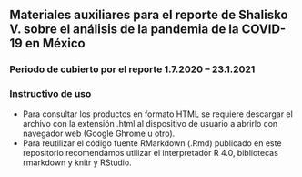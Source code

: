 ## Materiales auxiliares para el reporte de Shalisko V. sobre el análisis de la pandemia de la COVID-19 en México
### Periodo de cubierto por el reporte 1.7.2020 – 23.1.2021
### Instructivo de uso
* Para consultar los productos en formato HTML se requiere descargar el archivo con la extensión .html al dispositivo de usuario a abrirlo con navegador web (Google Ghrome u otro).
* Para reutilizar el código fuente RMarkdown (.Rmd) publicado en este repositorio recomendamos utilizar el interpretador R 4.0, bibliotecas rmarkdown y knitr y RStudio.
